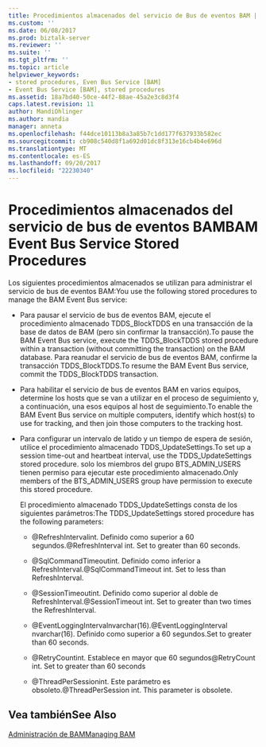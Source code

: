 ```yaml
---
title: Procedimientos almacenados del servicio de Bus de eventos BAM | Documentos de Microsoft
ms.custom: ''
ms.date: 06/08/2017
ms.prod: biztalk-server
ms.reviewer: ''
ms.suite: ''
ms.tgt_pltfrm: ''
ms.topic: article
helpviewer_keywords:
- stored procedures, Even Bus Service [BAM]
- Event Bus Service [BAM], stored procedures
ms.assetid: 18a7bd40-50ce-44f2-88ae-45a2e3c8d3f4
caps.latest.revision: 11
author: MandiOhlinger
ms.author: mandia
manager: anneta
ms.openlocfilehash: f44dce10113b8a3a85b7c1dd177f637933b582ec
ms.sourcegitcommit: cb908c540d8f1a692d01dc8f313e16cb4b4e696d
ms.translationtype: MT
ms.contentlocale: es-ES
ms.lasthandoff: 09/20/2017
ms.locfileid: "22230340"
---
```

# <a name="bam-event-bus-service-stored-procedures"></a><span data-ttu-id="ee325-102">Procedimientos almacenados del servicio de bus de eventos BAM</span><span class="sxs-lookup"><span data-stu-id="ee325-102">BAM Event Bus Service Stored Procedures</span></span>
<span data-ttu-id="ee325-103">Los siguientes procedimientos almacenados se utilizan para administrar el servicio de bus de eventos BAM:</span><span class="sxs-lookup"><span data-stu-id="ee325-103">You use the following stored procedures to manage the BAM Event Bus service:</span></span>  
  
-   <span data-ttu-id="ee325-104">Para pausar el servicio de bus de eventos BAM, ejecute el procedimiento almacenado TDDS_BlockTDDS en una transacción de la base de datos de BAM (pero sin confirmar la transacción).</span><span class="sxs-lookup"><span data-stu-id="ee325-104">To pause the BAM Event Bus service, execute the TDDS_BlockTDDS stored procedure within a transaction (without committing the transaction) on the BAM database.</span></span> <span data-ttu-id="ee325-105">Para reanudar el servicio de bus de eventos BAM, confirme la transacción TDDS_BlockTDDS.</span><span class="sxs-lookup"><span data-stu-id="ee325-105">To resume the BAM Event Bus service, commit the TDDS_BlockTDDS transaction.</span></span>  
  
-   <span data-ttu-id="ee325-106">Para habilitar el servicio de bus de eventos BAM en varios equipos, determine los hosts que se van a utilizar en el proceso de seguimiento y, a continuación, una esos equipos al host de seguimiento.</span><span class="sxs-lookup"><span data-stu-id="ee325-106">To enable the BAM Event Bus service on multiple computers, identify which host(s) to use for tracking, and then join those computers to the tracking host.</span></span>  
  
-   <span data-ttu-id="ee325-107">Para configurar un intervalo de latido y un tiempo de espera de sesión, utilice el procedimiento almacenado TDDS_UpdateSettings.</span><span class="sxs-lookup"><span data-stu-id="ee325-107">To set up a session time-out and heartbeat interval, use the TDDS_UpdateSettings stored procedure.</span></span> <span data-ttu-id="ee325-108">solo los miembros del grupo BTS_ADMIN_USERS tienen permiso para ejecutar este procedimiento almacenado.</span><span class="sxs-lookup"><span data-stu-id="ee325-108">Only members of the BTS_ADMIN_USERS group have permission to execute this stored procedure.</span></span>  
  
     <span data-ttu-id="ee325-109">El procedimiento almacenado TDDS_UpdateSettings consta de los siguientes parámetros:</span><span class="sxs-lookup"><span data-stu-id="ee325-109">The TDDS_UpdateSettings stored procedure has the following parameters:</span></span>  
  
    -   <span data-ttu-id="ee325-110">@RefreshIntervalint. Definido como superior a 60 segundos.</span><span class="sxs-lookup"><span data-stu-id="ee325-110">@RefreshInterval int. Set to greater than 60 seconds.</span></span>  
  
    -   <span data-ttu-id="ee325-111">@SqlCommandTimeoutint. Definido como inferior a RefreshInterval.</span><span class="sxs-lookup"><span data-stu-id="ee325-111">@SqlCommandTimeout int. Set to less than RefreshInterval.</span></span>  
  
    -   <span data-ttu-id="ee325-112">@SessionTimeoutint. Definido como superior al doble de RefreshInterval.</span><span class="sxs-lookup"><span data-stu-id="ee325-112">@SessionTimeout int. Set to greater than two times the RefreshInterval.</span></span>  
  
    -   <span data-ttu-id="ee325-113">@EventLoggingIntervalnvarchar(16).</span><span class="sxs-lookup"><span data-stu-id="ee325-113">@EventLoggingInterval nvarchar(16).</span></span> <span data-ttu-id="ee325-114">Definido como superior a 60 segundos.</span><span class="sxs-lookup"><span data-stu-id="ee325-114">Set to greater than 60 seconds.</span></span>  
  
    -   <span data-ttu-id="ee325-115">@RetryCountint. Establece en mayor que 60 segundos</span><span class="sxs-lookup"><span data-stu-id="ee325-115">@RetryCount int. Set to greater than 60 seconds</span></span>  
  
    -   <span data-ttu-id="ee325-116">@ThreadPerSessionint. Este parámetro es obsoleto.</span><span class="sxs-lookup"><span data-stu-id="ee325-116">@ThreadPerSession int. This parameter is obsolete.</span></span>  
  
## <a name="see-also"></a><span data-ttu-id="ee325-117">Vea también</span><span class="sxs-lookup"><span data-stu-id="ee325-117">See Also</span></span>  
 [<span data-ttu-id="ee325-118">Administración de BAM</span><span class="sxs-lookup"><span data-stu-id="ee325-118">Managing BAM</span></span>](../core/managing-bam.md)